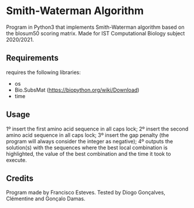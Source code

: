 # Smith-Waterman Algorithm
Program in Python3 that implements Smith-Waterman algorithm based on the blosum50 scoring matrix.
Made for IST Computational Biology subject 2020/2021.

## Requirements
requires the following libraries:
- os
- Bio.SubsMat (https://biopython.org/wiki/Download)
- time

## Usage
1º insert the first amino acid sequence in all caps lock;
2º insert the second amino acid sequence in all caps lock;
3º insert the gap penalty (the program will always consider the integer as negative);
4º outputs the solution(s) with the sequences where the best local combination is highlighted, the value of the best combination and the time it took to execute.

## Credits
Program made by Francisco Esteves.
Tested by Diogo Gonçalves, Clémentine and Gonçalo Damas.
